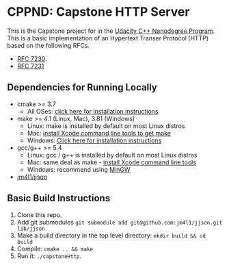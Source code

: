 # CPPND: Capstone HTTP Server

This is the Capstone project for in the [Udacity C++ Nanodegree Program](https://www.udacity.com/course/c-plus-plus-nanodegree--nd213). This is a basic implementation of an Hypertext Transer Protocol (HTTP) based on the following RFCs.
* [RFC 7230](https://tools.ietf.org/html/rfc7230).
* [RFC 7231](https://tools.ietf.org/html/rfc7231)

## Dependencies for Running Locally
* cmake >= 3.7
  * All OSes: [click here for installation instructions](https://cmake.org/install/)
* make >= 4.1 (Linux, Mac), 3.81 (Windows)
  * Linux: make is installed by default on most Linux distros
  * Mac: [install Xcode command line tools to get make](https://developer.apple.com/xcode/features/)
  * Windows: [Click here for installation instructions](http://gnuwin32.sourceforge.net/packages/make.htm)
* gcc/g++ >= 5.4
  * Linux: gcc / g++ is installed by default on most Linux distros
  * Mac: same deal as make - [install Xcode command line tools](https://developer.apple.com/xcode/features/)
  * Windows: recommend using [MinGW](http://www.mingw.org/)
* [jm4l1/jjson](https://github.com/jm4l1/jjson)
## Basic Build Instructions

1. Clone this repo.
2. Add git submodules `git submodule add git@github.com:jm4l1/jjson.git lib/jjson`
3. Make a build directory in the top level directory: `mkdir build && cd build`
4. Compile: `cmake .. && make`
5. Run it: `./capstoneHttp`.